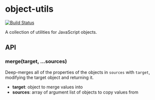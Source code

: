 
object-utils
============

[![Build Status](https://travis-ci.org/ultraq/object-utils.svg?branch=master)](https://travis-ci.org/ultraq/object-utils)

A collection of utilities for JavaScript objects.


API
---

### merge(target, ...sources)

Deep-merges all of the properties of the objects in `sources` with `target`,
modifying the target object and returning it.

 - **target**: object to merge values into
 - **sources**: array of argument list of objects to copy values from
